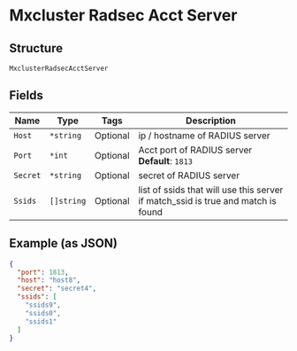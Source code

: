 
# Mxcluster Radsec Acct Server

## Structure

`MxclusterRadsecAcctServer`

## Fields

| Name | Type | Tags | Description |
|  --- | --- | --- | --- |
| `Host` | `*string` | Optional | ip / hostname of RADIUS server |
| `Port` | `*int` | Optional | Acct port of RADIUS server<br>**Default**: `1813` |
| `Secret` | `*string` | Optional | secret of RADIUS server |
| `Ssids` | `[]string` | Optional | list of ssids that will use this server if match_ssid is true and match is found |

## Example (as JSON)

```json
{
  "port": 1813,
  "host": "host8",
  "secret": "secret4",
  "ssids": [
    "ssids9",
    "ssids0",
    "ssids1"
  ]
}
```

